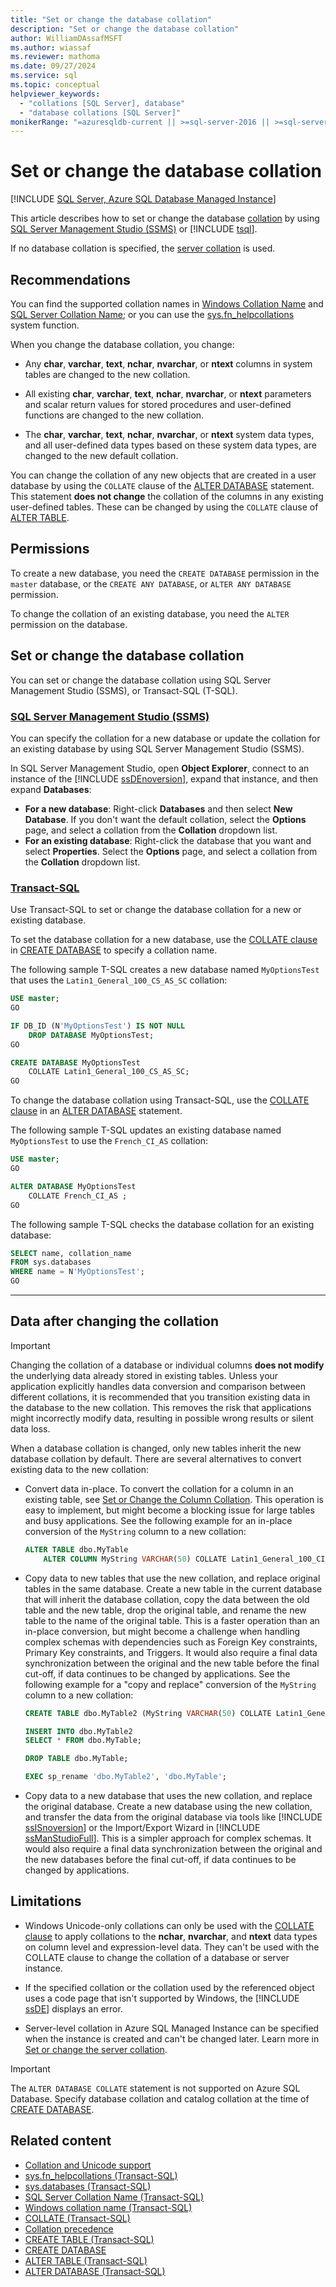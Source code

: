 ```yaml
---
title: "Set or change the database collation"
description: "Set or change the database collation"
author: WilliamDAssafMSFT
ms.author: wiassaf
ms.reviewer: mathoma
ms.date: 09/27/2024
ms.service: sql
ms.topic: conceptual
helpviewer_keywords:
  - "collations [SQL Server], database"
  - "database collations [SQL Server]"
monikerRange: "=azuresqldb-current || >=sql-server-2016 || >=sql-server-linux-2017 || =azuresqldb-mi-current"
---
```

# Set or change the database collation

[!INCLUDE [SQL Server, Azure SQL Database Managed Instance](../../includes/applies-to-version/sql-asdbmi.md)]

This article describes how to set or change the database [collation](collation-and-unicode-support.md) by using [SQL Server Management Studio (SSMS)](../../ssms/sql-server-management-studio-ssms.md) or [!INCLUDE [tsql](../../includes/tsql-md.md)]. 

If no database collation is specified, the [server collation](set-or-change-the-server-collation.md) is used.


## <a id="Recommendations"></a> Recommendations

You can find the supported collation names in [Windows Collation Name](../../t-sql/statements/windows-collation-name-transact-sql.md) and [SQL Server Collation Name](../../t-sql/statements/sql-server-collation-name-transact-sql.md); or you can use the [sys.fn_helpcollations](../system-functions/sys-fn-helpcollations-transact-sql.md) system function.

When you change the database collation, you change:

- Any **char**, **varchar**, **text**, **nchar**, **nvarchar**, or **ntext** columns in system tables are changed to the new collation.

- All existing **char**, **varchar**, **text**, **nchar**, **nvarchar**, or **ntext** parameters and scalar return values for stored procedures and user-defined functions are changed to the new collation.

- The **char**, **varchar**, **text**, **nchar**, **nvarchar**, or **ntext** system data types, and all user-defined data types based on these system data types, are changed to the new default collation.

You can change the collation of any new objects that are created in a user database by using the `COLLATE` clause of the [ALTER DATABASE](../../t-sql/statements/alter-database-transact-sql.md) statement. This statement **does not change** the collation of the columns in any existing user-defined tables. These can be changed by using the `COLLATE` clause of [ALTER TABLE](../../t-sql/statements/alter-table-transact-sql.md).

## <a id="Permissions"></a> Permissions

To create a new database, you need the `CREATE DATABASE` permission in the `master` database, or the `CREATE ANY DATABASE`, or `ALTER ANY DATABASE` permission.

To change the collation of an existing database, you need the `ALTER` permission on the database.

## Set or change the database collation

You can set or change the database collation using SQL Server Management Studio (SSMS), or Transact-SQL (T-SQL).

### [SQL Server Management Studio (SSMS)](#tab/ssms)
<a id="SSMSProcedure"></a>

You can specify the collation for a new database or update the collation for an existing database by using SQL Server Management Studio (SSMS). 



In SQL Server Management Studio, open **Object Explorer**, connect to an instance of the [!INCLUDE [ssDEnoversion](../../includes/ssdenoversion-md.md)], expand that instance, and then expand **Databases**:

- **For a new database**: Right-click **Databases** and then select **New Database**. If you don't want the default collation, select the **Options** page, and select a collation from the **Collation** dropdown list.
- **For an existing database**: Right-click the database that you want and select **Properties**. Select the **Options** page, and select a collation from the **Collation** dropdown list.


### [Transact-SQL](#tab/tsql)
<a id="TsqlProcedure"></a> 

Use Transact-SQL to set or change the database collation for a new or existing database. 

To set the database collation for a new database, use the [COLLATE clause](../../t-sql/statements/collations.md) in [CREATE DATABASE](../../t-sql/statements/create-database-transact-sql.md) to specify a collation name. 

The following sample T-SQL creates a new database named `MyOptionsTest` that uses the `Latin1_General_100_CS_AS_SC` collation: 

```sql
USE master;
GO

IF DB_ID (N'MyOptionsTest') IS NOT NULL
    DROP DATABASE MyOptionsTest;
GO

CREATE DATABASE MyOptionsTest
    COLLATE Latin1_General_100_CS_AS_SC;
GO
```

To change the database collation using Transact-SQL, use the [COLLATE clause](../../t-sql/statements/collations.md) in an [ALTER DATABASE](../../t-sql/statements/alter-database-transact-sql.md)  statement. 

The following sample T-SQL updates an existing database named `MyOptionsTest` to use the `French_CI_AS` collation: 

```sql
USE master;  
GO

ALTER DATABASE MyOptionsTest  
    COLLATE French_CI_AS ;  
GO  
```

The following sample T-SQL checks the database collation for an existing database: 

```sql
SELECT name, collation_name  
FROM sys.databases  
WHERE name = N'MyOptionsTest';  
GO
```

---

## Data after changing the collation

> [!IMPORTANT]  
> Changing the collation of a database or individual columns **does not modify** the underlying data already stored in existing tables. Unless your application explicitly handles data conversion and comparison between different collations, it is recommended that you transition existing data in the database to the new collation. This removes the risk that applications might incorrectly modify data, resulting in possible wrong results or silent data loss.

When a database collation is changed, only new tables inherit the new database collation by default. There are several alternatives to convert existing data to the new collation:

-  Convert data in-place. To convert the collation for a column in an existing table, see [Set or Change the Column Collation](set-or-change-the-column-collation.md). This operation is easy to implement, but might become a blocking issue for large tables and busy applications. See the following example for an in-place conversion of the `MyString` column to a new collation:

   ```sql
   ALTER TABLE dbo.MyTable
       ALTER COLUMN MyString VARCHAR(50) COLLATE Latin1_General_100_CI_AI_SC_UTF8;
   ```

-  Copy data to new tables that use the new collation, and replace original tables in the same database. Create a new table in the current database that will inherit the database collation, copy the data between the old table and the new table, drop the original table, and rename the new table to the name of the original table. This is a faster operation than an in-place conversion, but might become a challenge when handling complex schemas with dependencies such as Foreign Key constraints, Primary Key constraints, and Triggers. It would also require a final data synchronization between the original and the new table before the final cut-off, if data continues to be changed by applications. See the following example for a "copy and replace" conversion of the `MyString` column to a new collation:

   ```sql
   CREATE TABLE dbo.MyTable2 (MyString VARCHAR(50) COLLATE Latin1_General_100_CI_AI_SC_UTF8);

   INSERT INTO dbo.MyTable2
   SELECT * FROM dbo.MyTable;

   DROP TABLE dbo.MyTable;

   EXEC sp_rename 'dbo.MyTable2', 'dbo.MyTable';
   ```

-  Copy data to a new database that uses the new collation, and replace the original database. Create a new database using the new collation, and transfer the data from the original database via tools like [!INCLUDE [ssISnoversion](../../includes/ssisnoversion-md.md)] or the Import/Export Wizard in [!INCLUDE [ssManStudioFull](../../includes/ssmanstudiofull-md.md)]. This is a simpler approach for complex schemas. It would also require a final data synchronization between the original and the new databases before the final cut-off, if data continues to be changed by applications.

## <a id="Restrictions"></a> Limitations 

- Windows Unicode-only collations can only be used with the [COLLATE clause](../../t-sql/statements/collations.md) to apply collations to the **nchar**, **nvarchar**, and **ntext** data types on column level and expression-level data. They can't be used with the COLLATE clause to change the collation of a database or server instance.

- If the specified collation or the collation used by the referenced object uses a code page that isn't supported by Windows, the [!INCLUDE [ssDE](../../includes/ssde-md.md)] displays an error.

- Server-level collation in Azure SQL Managed Instance can be specified when the instance is created and can't be changed later. Learn more in [Set or change the server collation](set-or-change-the-server-collation.md#set-the-server-collation-in-azure-sql-managed-instance).

> [!IMPORTANT]  
> The `ALTER DATABASE COLLATE` statement is not supported on Azure SQL Database. Specify database collation and catalog collation at the time of [CREATE DATABASE](../../t-sql/statements/create-database-transact-sql.md?view=azuresqldb-current&preserve-view=true#collation_name).


## Related content

- [Collation and Unicode support](collation-and-unicode-support.md)
- [sys.fn_helpcollations (Transact-SQL)](../system-functions/sys-fn-helpcollations-transact-sql.md)
- [sys.databases (Transact-SQL)](../system-catalog-views/sys-databases-transact-sql.md)
- [SQL Server Collation Name (Transact-SQL)](../../t-sql/statements/sql-server-collation-name-transact-sql.md)
- [Windows collation name (Transact-SQL)](../../t-sql/statements/windows-collation-name-transact-sql.md)
- [COLLATE (Transact-SQL)](~/t-sql/statements/collations.md)
- [Collation precedence](../../t-sql/statements/collation-precedence-transact-sql.md)
- [CREATE TABLE (Transact-SQL)](../../t-sql/statements/create-table-transact-sql.md)
- [CREATE DATABASE](../../t-sql/statements/create-database-transact-sql.md)
- [ALTER TABLE (Transact-SQL)](../../t-sql/statements/alter-table-transact-sql.md)
- [ALTER DATABASE (Transact-SQL)](../../t-sql/statements/alter-database-transact-sql.md)
